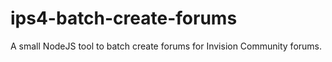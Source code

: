 # ips4-batch-create-forums
A small NodeJS tool to batch create forums for Invision Community forums. 
